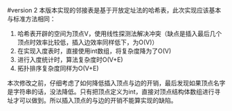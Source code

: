 #version 2
本版本实现的邻接表是基于开放定址法的哈希表，此次实现应该基本与标准方法相同： 
    
1. 哈希表开辟的空间为顶点V，使用线性探测法解决冲突（缺点是插入最后几个顶点时效率比较低，插入边效率同样低下，为O(V)）   
2. 在实现入度表时，直接使用int数组，将复杂度降为了O(V)   
3. 进行入度统计时，算法复杂度时O(V+E)  
4. 拓扑排序复杂度同样为O(V+E)

   
本次修改之前，仔细考虑了如何降低插入顶点与边的开销，最后发现如果顶点名字是字符串的话，没法降低。只有把顶点定义为int，直接对顶点结构体数组进行寻址才可以做到。所以插入顶点的与边的开销不能算实现的缺陷。
